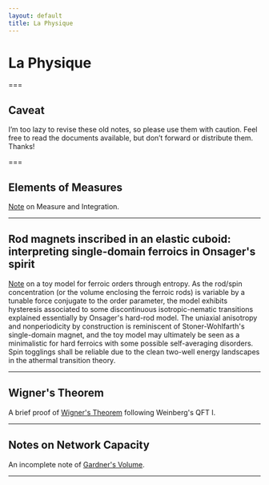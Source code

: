 ```yaml
---
layout: default
title: La Physique
---
```

# La Physique

===

## Caveat
I’m too lazy to revise these old notes, so please use them with caution. Feel free to read the documents available, but don’t forward or distribute them. Thanks!

===

## Elements of Measures
[Note](../assets/notes/Measures.pdf) on Measure and Integration.

___

## Rod magnets inscribed in an elastic cuboid: interpreting single-domain ferroics in Onsager's spirit

[Note](https://arxiv.org/abs/2206.01811) on a toy model for ferroic orders through entropy. As the rod/spin concentration (or the volume enclosing the ferroic rods) is variable by a tunable force conjugate to the order parameter, the model exhibits hysteresis associated to some discontinuous isotropic-nematic transitions explained essentially by Onsager's hard-rod model. The uniaxial anisotropy and nonperiodicity by construction is reminiscent of Stoner-Wohlfarth's single-domain magnet, and the toy model may ultimately be seen as a minimalistic for hard ferroics with some possible self-averaging disorders. Spin togglings shall be reliable due to the clean two-well energy landscapes in the athermal transition theory.

___

## Wigner's Theorem
A brief proof of [Wigner's Theorem](../assets/notes/Wigner's_Theorem.pdf) following Weinberg's QFT I.

___

## Notes on Network Capacity
An incomplete note of [Gardner's Volume](../assets/notes/Notes_on_Gardner's_Volume.pdf).

___


